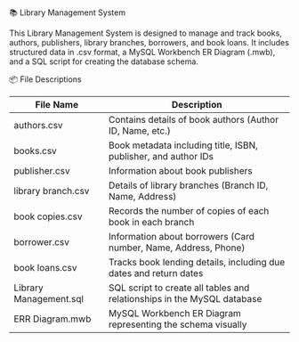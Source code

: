 📚 Library Management System

This Library Management System is designed to manage and track books, authors, publishers, library branches, borrowers, and book loans. It includes structured data in .csv format, a MySQL Workbench ER Diagram (.mwb), and a SQL script for creating the database schema.

📦 File Descriptions

| File Name              | Description                                                                 |
|------------------------|-----------------------------------------------------------------------------|
| authors.csv            | Contains details of book authors (Author ID, Name, etc.)                   |
| books.csv              | Book metadata including title, ISBN, publisher, and author IDs             |
| publisher.csv          | Information about book publishers                                           |
| library branch.csv     | Details of library branches (Branch ID, Name, Address)                      |
| book copies.csv        | Records the number of copies of each book in each branch                        |
| borrower.csv           | Information about borrowers (Card number, Name, Address, Phone)             |
| book loans.csv         | Tracks book lending details, including due dates and return dates            |
| Library Management.sql | SQL script to create all tables and relationships in the MySQL database     |
| ERR Diagram.mwb        | MySQL Workbench ER Diagram representing the schema visually                 |
